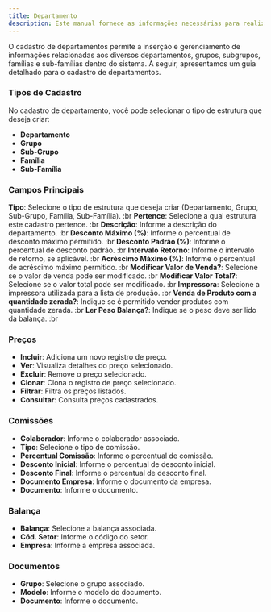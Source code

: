 ```yaml
---
title: Departamento
description: Este manual fornece as informações necessárias para realizar o cadastro de departamentos.
---
```


O cadastro de departamentos permite a inserção e gerenciamento de informações relacionadas aos diversos departamentos, grupos, subgrupos, famílias e sub-famílias dentro do sistema. A seguir, apresentamos um guia detalhado para o cadastro de departamentos.

### Tipos de Cadastro

No cadastro de departamento, você pode selecionar o tipo de estrutura que deseja criar:

- **Departamento**
- **Grupo**
- **Sub-Grupo**
- **Família**
- **Sub-Família**

### Campos Principais

**Tipo**: Selecione o tipo de estrutura que deseja criar (Departamento, Grupo, Sub-Grupo, Família, Sub-Família). :br
**Pertence**: Selecione a qual estrutura este cadastro pertence. :br
**Descrição**: Informe a descrição do departamento. :br
**Desconto Máximo (%)**: Informe o percentual de desconto máximo permitido. :br
**Desconto Padrão (%)**: Informe o percentual de desconto padrão. :br
**Intervalo Retorno**: Informe o intervalo de retorno, se aplicável. :br
**Acréscimo Máximo (%)**: Informe o percentual de acréscimo máximo permitido. :br
**Modificar Valor de Venda?**: Selecione se o valor de venda pode ser modificado. :br
**Modificar Valor Total?**: Selecione se o valor total pode ser modificado. :br
**Impressora**: Selecione a impressora utilizada para a lista de produção. :br
**Venda de Produto com a quantidade zerada?**: Indique se é permitido vender produtos com quantidade zerada. :br
**Ler Peso Balança?**: Indique se o peso deve ser lido da balança. :br

### Preços

- **Incluir**: Adiciona um novo registro de preço.
- **Ver**: Visualiza detalhes do preço selecionado.
- **Excluir**: Remove o preço selecionado.
- **Clonar**: Clona o registro de preço selecionado.
- **Filtrar**: Filtra os preços listados.
- **Consultar**: Consulta preços cadastrados.

### Comissões

- **Colaborador**: Informe o colaborador associado.
- **Tipo**: Selecione o tipo de comissão.
- **Percentual Comissão**: Informe o percentual de comissão.
- **Desconto Inicial**: Informe o percentual de desconto inicial.
- **Desconto Final**: Informe o percentual de desconto final.
- **Documento Empresa**: Informe o documento da empresa.
- **Documento**: Informe o documento.

### Balança

- **Balança**: Selecione a balança associada.
- **Cód. Setor**: Informe o código do setor.
- **Empresa**: Informe a empresa associada.

### Documentos

- **Grupo**: Selecione o grupo associado.
- **Modelo**: Informe o modelo do documento.
- **Documento**: Informe o documento.
